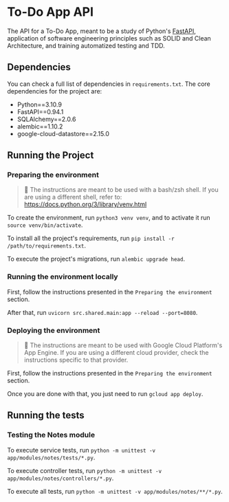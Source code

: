 # To-Do App API

The API for a To-Do App, meant to be a study of Python's [FastAPI](https://fastapi.tiangolo.com/), application of software engineering principles such as SOLID and Clean Architecture, and training automatized testing and TDD.

## Dependencies

You can check a full list of dependencies in `requirements.txt`. The core dependencies for the project are:

- Python==3.10.9
- FastAPI==0.94.1
- SQLAlchemy==2.0.6
- alembic==1.10.2
- google-cloud-datastore==2.15.0

## Running the Project

### Preparing the environment

> 🚧 The instructions are meant to be used with a bash/zsh shell. If you are using a different shell, refer to: https://docs.python.org/3/library/venv.html

To create the environment, run `python3 venv venv`, and to activate it run `source venv/bin/activate`.

To install all the project's requirements, run `pip install -r /path/to/requirements.txt`.

To execute the project's migrations, run `alembic upgrade head`.

### Running the environment locally

First, follow the instructions presented in the `Preparing the environment` section.

After that, run `uvicorn src.shared.main:app --reload --port=8080`.

### Deploying the environment

> 🚧 The instructions are meant to be used with Google Cloud Platform's App Engine. If you are using a different cloud provider, check the instructions specific to that provider.

First, follow the instructions presented in the `Preparing the environment` section.

Once you are done with that, you just need to run `gcloud app deploy`.

## Running the tests

### Testing the Notes module

To execute service tests, run `python -m unittest -v app/modules/notes/tests/*.py`.

To execute controller tests, run `python -m unittest -v app/modules/notes/controllers/*.py`.

To execute all tests, run `python -m unittest -v app/modules/notes/**/*.py`.
